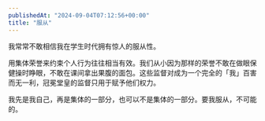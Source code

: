 ```yaml
---
publishedAt: "2024-09-04T07:12:56+00:00"
title: "服从"
---
```


我常常不敢相信我在学生时代拥有惊人的服从性。

用集体荣誉来约束个人行为往往相当有效。我们从小因为那样的荣誉不敢在做眼保健操时睁眼，不敢在课间拿出果腹的面包。这些监督对成为一个完全的「我」百害而无一利，冠冕堂皇的监督只用于赋予他们权力。

我先是我自己，再是集体的一部分，也可以不是集体的一部分。要我服从，不可能的。

